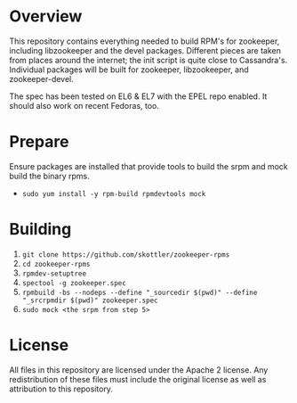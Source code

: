 # Overview
This repository contains everything needed to build RPM's for zookeeper, including libzookeeper and the devel packages. Different pieces are taken from places around the internet; the init script is quite close to Cassandra's. Individual packages will be built for zookeeper, libzookeeper, and zookeeper-devel.

The spec has been tested on EL6 & EL7 with the EPEL repo enabled.
It should also work on recent Fedoras, too.

# Prepare
Ensure packages are installed that provide tools to build the srpm and mock build the binary rpms.
- `sudo yum install -y rpm-build rpmdevtools mock`

# Building
1. `git clone https://github.com/skottler/zookeeper-rpms`
2. `cd zookeeper-rpms`
3. `rpmdev-setuptree`
4. `spectool -g zookeeper.spec`
5. `rpmbuild -bs --nodeps --define "_sourcedir $(pwd)" --define "_srcrpmdir $(pwd)" zookeeper.spec` 
6. `sudo mock <the srpm from step 5>`

# License
All files in this repository are licensed under the Apache 2 license. Any
redistribution of these files must include the original license as well as
attribution to this repository.
